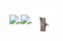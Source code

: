 <a href="https://github.com/anuraghazra/github-readme-stats">
  <img align="center" src="https://github-readme-stats.vercel.app/api?username=AmosHuKe&show_icons=true&hide_title=true&hide_border=true&count_private=true&include_all_commits=true&hide=contribs" />
</a>
<a href="https://github.com/anuraghazra/github-readme-stats">
  <img align="center" src="https://github-readme-stats.vercel.app/api/top-langs/?username=Amoshuke&layout=compact&hide_border=true&hide_title=true&hide=CSS" />
</a>

<img align="center" width="42px" src="./assets/hi.gif"/>